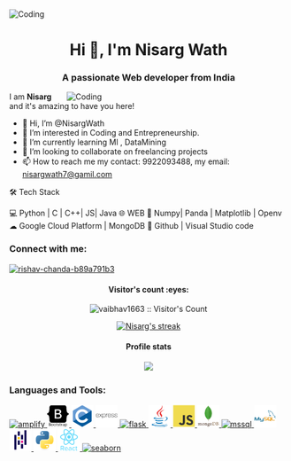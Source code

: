 <img  alt="Coding" align="center" src="https://uploadnow.io/f/QJHkwXb">
<h1 align="center">Hi 👋, I'm Nisarg Wath</h1>
<h3 align="center">A passionate Web developer from India</h3>
<img align="right" alt="Coding" width="400" src="https://cdn.dribbble.com/users/1162077/screenshots/3848914/programmer.gif">




I am **Nisarg** and it's amazing to have you here!
-  👋 Hi, I’m @NisargWath
- 👀 I’m interested in Coding and Entrepreneurship.
- 🌱 I’m currently learning Ml , DataMining
- 💞️ I’m looking to collaborate on freelancing projects
- 📫 How to reach me my contact: 9922093488, my email: nisargwath7@gamil.com

🛠 Tech Stack

💻   Python | C | C++| JS| Java
🌐   WEB
🐍  Numpy| Panda | Matplotlib | Openv
☁   Google Cloud Platform | MongoDB
🔧   Github | Visual Studio code
<h3 align="left">Connect with me:</h3>
<p align="left">
<a href="https://www.linkedin.com/in/nisarg-wath-5ab833219/" target="blank"><img align="center" src="https://raw.githubusercontent.com/rahuldkjain/github-profile-readme-generator/master/src/images/icons/Social/linked-in-alt.svg" alt="rishav-chanda-b89a791b3" height="30" width="40" /></a>




<h4 align="center">Visitor's count :eyes:</h4>
<p align="center"><img src="https://profile-counter.glitch.me/{NisargWath}/count.svg" alt="vaibhav1663 :: Visitor's Count" /></p>

<p align="center">
  <a href="https://github.com/NisargWath">
    <img title="GithubStats" alt="Nisarg's streak" src="https://streak-stats.demolab.com?user=NisargWath&theme=gotham&hide_border=true&mode=weekly"/>
  </a>
</p>

<h4 align="center">Profile stats</h4>
<p align="center"><img src="https://github-readme-stats.vercel.app/api?username=NisargWath&count_private=true&show_icons=true&theme=gotham" /></p>






<h3 align="left">Languages and Tools:</h3>
<p align="left"> <a href="https://aws.amazon.com/amplify/" target="_blank" rel="noreferrer"> <img src="https://docs.amplify.aws/assets/logo-dark.svg" alt="amplify" width="40" height="40"/> </a> <a href="https://getbootstrap.com" target="_blank" rel="noreferrer"> <img src="https://raw.githubusercontent.com/devicons/devicon/master/icons/bootstrap/bootstrap-plain-wordmark.svg" alt="bootstrap" width="40" height="40"/> </a> <a href="https://www.cprogramming.com/" target="_blank" rel="noreferrer"> <img src="https://raw.githubusercontent.com/devicons/devicon/master/icons/c/c-original.svg" alt="c" width="40" height="40"/> </a> <a href="https://expressjs.com" target="_blank" rel="noreferrer"> <img src="https://raw.githubusercontent.com/devicons/devicon/master/icons/express/express-original-wordmark.svg" alt="express" width="40" height="40"/> </a> <a href="https://flask.palletsprojects.com/" target="_blank" rel="noreferrer"> <img src="https://www.vectorlogo.zone/logos/pocoo_flask/pocoo_flask-icon.svg" alt="flask" width="40" height="40"/> </a> <a href="https://www.java.com" target="_blank" rel="noreferrer"> <img src="https://raw.githubusercontent.com/devicons/devicon/master/icons/java/java-original.svg" alt="java" width="40" height="40"/> </a> <a href="https://developer.mozilla.org/en-US/docs/Web/JavaScript" target="_blank" rel="noreferrer"> <img src="https://raw.githubusercontent.com/devicons/devicon/master/icons/javascript/javascript-original.svg" alt="javascript" width="40" height="40"/> </a> <a href="https://www.mongodb.com/" target="_blank" rel="noreferrer"> <img src="https://raw.githubusercontent.com/devicons/devicon/master/icons/mongodb/mongodb-original-wordmark.svg" alt="mongodb" width="40" height="40"/> </a> <a href="https://www.microsoft.com/en-us/sql-server" target="_blank" rel="noreferrer"> <img src="https://www.svgrepo.com/show/303229/microsoft-sql-server-logo.svg" alt="mssql" width="40" height="40"/> </a> <a href="https://www.mysql.com/" target="_blank" rel="noreferrer"> <img src="https://raw.githubusercontent.com/devicons/devicon/master/icons/mysql/mysql-original-wordmark.svg" alt="mysql" width="40" height="40"/> </a> <a href="https://pandas.pydata.org/" target="_blank" rel="noreferrer"> <img src="https://raw.githubusercontent.com/devicons/devicon/2ae2a900d2f041da66e950e4d48052658d850630/icons/pandas/pandas-original.svg" alt="pandas" width="40" height="40"/> </a> <a href="https://www.python.org" target="_blank" rel="noreferrer"> <img src="https://raw.githubusercontent.com/devicons/devicon/master/icons/python/python-original.svg" alt="python" width="40" height="40"/> </a> <a href="https://reactjs.org/" target="_blank" rel="noreferrer"> <img src="https://raw.githubusercontent.com/devicons/devicon/master/icons/react/react-original-wordmark.svg" alt="react" width="40" height="40"/> </a> <a href="https://seaborn.pydata.org/" target="_blank" rel="noreferrer"> <img src="https://seaborn.pydata.org/_images/logo-mark-lightbg.svg" alt="seaborn" width="40" height="40"/> </a> </p>


